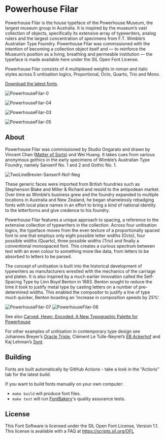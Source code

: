 # Powerhouse Filar

Powerhouse Filar is the house typeface of the Powerhouse Museum, the largest museum group in Australia. It is inspired by the museum’s vast collection of objects, specifically its extensive array of typewriters, analog rulers and the largest concentration of specimens from F.T. Wimble’s Australian Type Foundry. Powerhouse Filar was commissioned with the intention of becoming a collection object itself and — to reinforce the Museum’s position as a living, breathing and permeable institution — the typeface is made available here under the SIL Open Font License.

Powerhouse Filar consists of 4 multiplexed weights in roman and italic styles across 5 unitisation logics, Proportional, Octo, Quarto, Trio and Mono.

[Download the latest fonts]().


![PowerhouseFilar-0](https://github.com/user-attachments/assets/e1d6e9b6-255b-4476-addd-1c65aa9bb30a)

![PowerhouseFilar-04](https://github.com/user-attachments/assets/0a0f5257-3b08-4e94-a8b5-0bb1467ff081)

![PowerhouseFilar-03](https://github.com/user-attachments/assets/d6816b14-35aa-4d8a-9383-948fac2a08d7)

![PowerhouseFilar-05](https://github.com/user-attachments/assets/78934499-3d91-45a2-ac7d-04084bd83255)

## About

Powerhouse Filar was commissioned by Studio Ongarato and drawn by Vincent Chan ([Matter of Sorts](http://www.matterofsorts.com)) and Wei Huang. It takes cues from various anonymous gothics in the early specimens of Wimble’s Australian Type Foundry, namely Sanserif No. 1 and 2 and Gothic No. 1.

![TwoLineBrevier-Sanserif-No1-Neg](https://github.com/user-attachments/assets/8425b23d-9c03-4ba3-bb52-f4ac38f3641e)

These generic faces were imported from British foundries such as Stephenson Blake and Miller & Richard and resold to the antipodean market. Over time as Wimble’s business grew and the foundry expanded to multiple locations in Australia and New Zealand, he began shamelessly rebadging fonts with local place names in an effort to bring a kind of national identity to the letterforms and give credence to his foundry.

Powerhouse Filar features a unique approach to spacing, a reference to the extensive collection of typewriters in the collection. Across four unitisation logics, the typeface moves from the even texture of a proportionally spaced font to one that employs only eight possible letter widths (Octo), four possible widths (Quarto), three possible widths (Trio) and finally a conventional monospaced font. This creates a curious spectrum between text with an even colour to something more like data, from letters to be absorbed to letters to be parsed.

The concept of unitisation is built into the historical development of typewriters as manufacturers wrestled with the mechanics of the carriage and platen. It is also inspired by a much earlier innovation called the Self-Spacing Type by Linn Boyd Benton in 1883. Benton sought to reduce the time it took to justify metal type by casting letters on a number of pre-determined widths. This enabled the compositor to justify a line of type much quicker, Benton boasting an ‘increase in composition speeds by 25%’.  

![PowerhouseFilar-07](https://github.com/user-attachments/assets/388aa722-eddb-4136-9306-596a780b45c0)
![PowerhouseFilar-08](https://github.com/user-attachments/assets/692a13d7-fff0-4201-aa4d-1e14a2abfc17)

See also [Carved, Hewn, Encoded: A New Typographic Palette for Powerhouse](https://powerhouse.com.au/stories/carved-hewn-encoded)

For other examples of unitisation in contemporary type design see Johannes Breyer’s [Oracle Triple](https://abcdinamo.com/news/oracle-battling-an-ancient-system-of-triples), Clément Le Tulle-Neyret’s [EB Ackerhof](https://electrobibliotheque.org/cltn/EB-Ackerhof-87d424c1209443bbb2557251e49f16a2) and Kaj Lehman’s [Synt](https://abcdinamo.com/news/synt-a-rhythmic-reimagining-of-modern-faces-for-todays-streaming-world). 


## Building

Fonts are built automatically by GitHub Actions - take a look in the "Actions" tab for the latest build.

If you want to build fonts manually on your own computer:

* `make build` will produce font files.
* `make test` will run [FontBakery](https://github.com/googlefonts/fontbakery)'s quality assurance tests.


## License

This Font Software is licensed under the SIL Open Font License, Version 1.1.
This license is available with a FAQ at
https://scripts.sil.org/OFL
